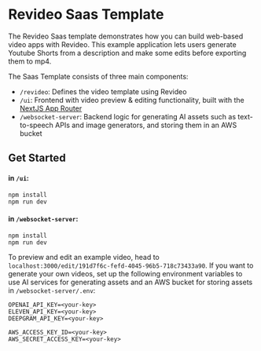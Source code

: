 # Revideo Saas Template

The Revideo Saas template demonstrates how you can build web-based video apps with Revideo. This example application lets users generate Youtube Shorts from a description and make some edits before exporting them to mp4.

The Saas Template consists of three main components:

- `/revideo`: Defines the video template using Revideo
- `/ui`: Frontend with video preview & editing functionality, built with the [NextJS App Router](https://nextjs.org/docs/app)
- `/websocket-server`: Backend logic for generating AI assets such as text-to-speech APIs and image generators, and storing them in an AWS bucket


## Get Started

#### in `/ui`:
```
npm install
npm run dev
```

#### in `/websocket-server`:
```
npm install
npm run dev
```

To preview and edit an example video, head to `localhost:3000/edit/191d7f6c-fefd-4045-96b5-718c73433a90`. If you want to generate your own videos, set up the following environment variables to use AI services for generating assets and an AWS bucket for storing assets in `/websocket-server/.env`:

```
OPENAI_API_KEY=<your-key>
ELEVEN_API_KEY=<your-key>
DEEPGRAM_API_KEY=<your-key>

AWS_ACCESS_KEY_ID=<your-key>
AWS_SECRET_ACCESS_KEY=<your-key>
```
